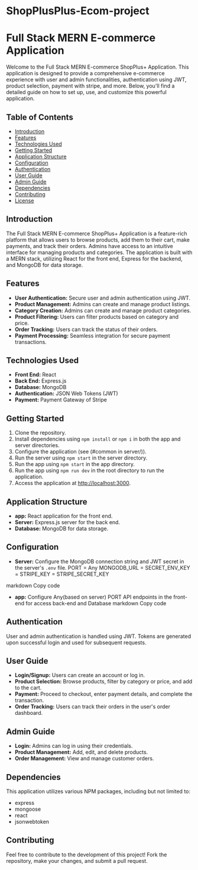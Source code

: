 # ShopPlusPlus-Ecom-project

# Full Stack MERN E-commerce Application

Welcome to the Full Stack MERN E-commerce ShopPlus+ Application. This application is designed to provide a comprehensive e-commerce experience with user and admin functionalities, authentication using JWT, product selection, payment with stripe, and more. Below, you'll find a detailed guide on how to set up, use, and customize this powerful application.

## Table of Contents

- [Introduction](#introduction)
- [Features](#features)
- [Technologies Used](#technologies-used)
- [Getting Started](#getting-started)
- [Application Structure](#application-structure)
- [Configuration](#configuration)
- [Authentication](#authentication)
- [User Guide](#user-guide)
- [Admin Guide](#admin-guide)
- [Dependencies](#dependencies)
- [Contributing](#contributing)
- [License](#license)

## Introduction

The Full Stack MERN E-commerce ShopPlus+ Application is a feature-rich platform that allows users to browse products, add them to their cart, make payments, and track their orders. Admins have access to an intuitive interface for managing products and categories. The application is built with a MERN stack, utilizing React for the front end, Express for the backend, and MongoDB for data storage.

## Features

- **User Authentication:** Secure user and admin authentication using JWT.
- **Product Management:** Admins can create and manage product listings.
- **Category Creation:** Admins can create and manage product categories.
- **Product Filtering:** Users can filter products based on category and price.
- **Order Tracking:** Users can track the status of their orders.
- **Payment Processing:** Seamless integration for secure payment transactions.

## Technologies Used

- **Front End:** React
- **Back End:** Express.js
- **Database:** MongoDB
- **Authentication:** JSON Web Tokens (JWT)
- **Payment:** Payment Gateway of Stripe

## Getting Started

1. Clone the repository.
2. Install dependencies using `npm install` or `npm i` in both the app
   and server directories.
3. Configure the application (see (#common in server/)).
4. Run the server using `npm start` in the server directory.
5. Run the app
   using `npm start` in the app
   directory.
6. Run the app
   using `npm run dev` in the root directory to run the application.
7. Access the application at [http://localhost:3000](http://localhost:3000).

## Application Structure

- **app:** React application for the front end.
- **Server:** Express.js server for the back end.
- **Database:** MongoDB for data storage.

## Configuration

- **Server:** Configure the MongoDB connection string and JWT secret in the server's `.env` file.
  PORT = Any
  MONGODB_URL =
  SECRET_ENV_KEY =
  STRIPE_KEY =
  STRIPE_SECRET_KEY

markdown
Copy code

- **app:** Configure Any(based on server) PORT API endpoints in the front-end for access back-end and Database
  markdown
  Copy code

## Authentication

User and admin authentication is handled using JWT. Tokens are generated upon successful login and used for subsequent requests.

## User Guide

- **Login/Signup:** Users can create an account or log in.
- **Product Selection:** Browse products, filter by category or price, and add to the cart.
- **Payment:** Proceed to checkout, enter payment details, and complete the transaction.
- **Order Tracking:** Users can track their orders in the user's order dashboard.

## Admin Guide

- **Login:** Admins can log in using their credentials.
- **Product Management:** Add, edit, and delete products.
- **Order Management:** View and manage customer orders.

## Dependencies

This application utilizes various NPM packages, including but not limited to:

- express
- mongoose
- react
- jsonwebtoken

## Contributing

Feel free to contribute to the development of this project! Fork the repository, make your changes, and submit a pull request.
